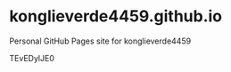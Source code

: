 # konglieverde4459.github.io
Personal GitHub Pages site for konglieverde4459



































TEvEDylJE0
